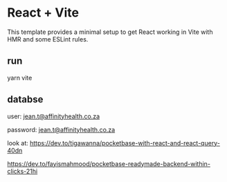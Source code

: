 # React + Vite

This template provides a minimal setup to get React working in Vite with HMR and some ESLint rules.

## run
yarn vite

## databse
user: jean.t@affinityhealth.co.za

password: jean.t@affinityhealth.co.za

look at:
https://dev.to/tigawanna/pocketbase-with-react-and-react-query-40dn

https://dev.to/fayismahmood/pocketbase-readymade-backend-within-clicks-21hi
